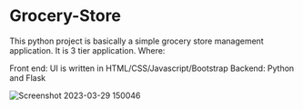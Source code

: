 # Grocery-Store
This python project is basically a simple grocery store management application. It is 3 tier application. Where:

Front end: UI is written in HTML/CSS/Javascript/Bootstrap
Backend: Python and Flask

![Screenshot 2023-03-29 150046](https://user-images.githubusercontent.com/74791612/228819217-9a59c41a-3281-4dc8-a38e-030420abeff7.png)


